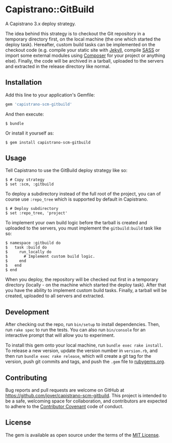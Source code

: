 # Capistrano::GitBuild

A Capistrano 3.x deploy strategy.

The idea behind this strategy is to checkout the Git repository in a temporary directory first, on the local machine (the one which started the deploy task).
Hereafter, custom build tasks can be implemented on the checkout code (e.g. compile your static site with [Jekyll](http://jekyllrb.com/), compile [SASS](http://sass-lang.com/) or import some external modules using [Composer](https://getcomposer.org/) for your project or anything else).
Finally, the code will be archived in a tarball, uploaded to the servers and extracted in the release directory like normal.

## Installation

Add this line to your application's Gemfile:

```ruby
gem 'capistrano-scm-gitbuild'
```

And then execute:

    $ bundle

Or install it yourself as:

    $ gem install capistrano-scm-gitbuild

## Usage

Tell Capistrano to use the GitBuild deploy strategy like so:

	$ # Copy strategy
	$ set :scm, :gitbuild

To deploy a subdirectory instead of the full root of the project, you can of course use `:repo_tree` which is supported by default in Capistrano.
	
	$ # Deploy subdirectory
	$ set :repo_tree, 'project'

To implement your own build logic before the tarball is created and uploaded to the servers, you must implement the `gitbuild:build` task like so:

	$ namespace :gitbuild do
  	$   task :build do
    $     run_locally do
    $       # Implement custom build logic.
    $     end
	$   end
	$ end

When you deploy, the repository will be checked out first in a temporary directory (locally - on the machine which started the deploy task).
After that you have the ability to implement custom build tasks.
Finally, a tarball will be created, uploaded to all servers and extracted.


## Development

After checking out the repo, run `bin/setup` to install dependencies. Then, run `rake spec` to run the tests. You can also run `bin/console` for an interactive prompt that will allow you to experiment.

To install this gem onto your local machine, run `bundle exec rake install`. To release a new version, update the version number in `version.rb`, and then run `bundle exec rake release`, which will create a git tag for the version, push git commits and tags, and push the `.gem` file to [rubygems.org](https://rubygems.org).

## Contributing

Bug reports and pull requests are welcome on GitHub at https://github.com/jover/capistrano-scm-gitbuild. This project is intended to be a safe, welcoming space for collaboration, and contributors are expected to adhere to the [Contributor Covenant](http://contributor-covenant.org/) code of conduct.


## License

The gem is available as open source under the terms of the [MIT License](http://opensource.org/licenses/MIT).


